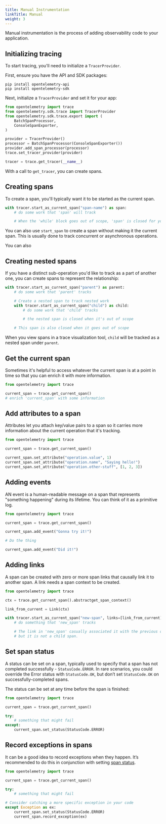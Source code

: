 ```yaml
---
title: Manual Instrumentation
linkTitle: Manual
weight: 3
---
```


Manual instrumentation is the process of adding observability code to your
application.

## Initializing tracing

To start tracing, you'll need to initialize a `TracerProvider`.

First, ensure you have the API and SDK packages:

```
pip install opentelemetry-api
pip install opentelemetry-sdk
```

Next, initialize a `TracerProvider` and set it for your app:

```python
from opentelemetry import trace
from opentelemetry.sdk.trace import TracerProvider
from opentelemetry.sdk.trace.export import (
    BatchSpanProcessor,
    ConsoleSpanExporter,
)

provider = TracerProvider()
processor = BatchSpanProcessor(ConsoleSpanExporter())
provider.add_span_processor(processor)
trace.set_tracer_provider(provider)

tracer = trace.get_tracer(__name__)
```

With a call to `get_tracer`, you can create spans.

## Creating spans

To create a span, you'll typically want it to be started as the current span.

```python
with tracer.start_as_current_span("span-name") as span:
    # do some work that 'span' will track

    # When the 'while' block goes out of scope, 'span' is closed for you
```

You can also use `start_span` to create a span without making it the current
span. This is usually done to track concurrent or asynchronous operations.

You can also

## Creating nested spans

If you have a distinct sub-operation you'd like to track as a part of another
one, you can create spans to represent the relationship:

```python
with tracer.start_as_current_span("parent") as parent:
    # do some work that 'parent' tracks

    # Create a nested span to track nested work
    with tracer.start_as_current_span("child") as child:
        # do some work that 'child' tracks

        # the nested span is closed when it's out of scope

    # This span is also closed when it goes out of scope
```

When you view spans in a trace visualization tool, `child` will be tracked as a
nested span under `parent`.

## Get the current span

Sometimes it's helpful to access whatever the current span is at a point in time
so that you can enrich it with more information.

```python
from opentelemetry import trace

current_span = trace.get_current_span()
# enrich 'current_span' with some information
```

## Add attributes to a span

Attributes let you attach key/value pairs to a span so it carries more
information about the current operation that it's tracking.

```python
from opentelemetry import trace

current_span = trace.get_current_span()

current_span.set_attribute("operation.value", 1)
current_span.set_attribute("operation.name", "Saying hello!")
current_span.set_attribute("operation.other-stuff", [1, 2, 3])
```

## Adding events

AN event is a human-readable message on a span that represents "something
happening" during its lifetime. You can think of it as a primitive log.

```python
from opentelemetry import trace

current_span = trace.get_current_span()

current_span.add_event("Gonna try it!")

# Do the thing

current_span.add_event("Did it!")
```

## Adding links

A span can be created with zero or more span links that causally link it to
another span. A link needs a span context to be created.

```python
from opentelemetry import trace

ctx = trace.get_current_span().abstractget_span_context()

link_from_current = Link(ctx)

with tracer.start_as_current_span("new-span", links=[link_from_current]) as new_span:
    # do something that 'new_span' tracks

    # The link in 'new_span' casually associated it with the previous one,
    # but it is not a child span.
```

## Set span status

A status can be set on a span, typically used to specify that a span has not
completed successfully - `StatusCode.ERROR`. In rare scenarios, you could
override the Error status with `StatusCode.OK`, but don’t set `StatusCode.OK` on
successfully-completed spans.

The status can be set at any time before the span is finished:

```python
from opentelemetry import trace

current_span = trace.get_current_span()

try:
    # something that might fail
except:
    current_span.set_status(StatusCode.ERROR)
```

## Record exceptions in spans

It can be a good idea to record exceptions when they happen. It’s recommended to
do this in conjunction with setting [span status](#set-span-status).

```python
from opentelemetry import trace

current_span = trace.get_current_span()

try:
    # something that might fail

# Consider catching a more specific exception in your code
except Exception as ex:
    current_span.set_status(StatusCode.ERROR)
    current_span.record_exception(ex)
```
